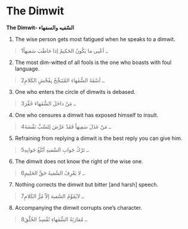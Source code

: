 The Dimwit
==========

**The Dimwit- السّفيه والسفهاء**

1. The wise person gets most fatigued when he speaks to a dimwit.

> 1ـ أعْيى ما يَكُونُ الحَكيمُ إذا خاطَبَ سَفيهاً.

2. The most dim-witted of all fools is the one who boasts with foul
language.

> 2ـ أسْفَهُ السُّفَهاءِ المُتَبَجِّحُ بِفُحْشِ الكَلامِ.

3. One who enters the circle of dimwits is debased.

> 3ـ مَنْ داخَلَ السُّفَهاءَ حُقِّرَ.

4. One who censures a dimwit has exposed himself to insult.

> 4ـ مَنْ عَذَلَ سَفِيهاً فَقَدْ عَرَّضَ لِلسَّبِّ نَفْسَهُ.

5. Refraining from replying a dimwit is the best reply you can give him.

> 5ـ تَرْكُ جَوابِ السَّفيهِ أبْلَغُ جَوابِهِ.

6. The dimwit does not know the right of the wise one.

> 6ـ لا يَعْرِفُ السَّفيهُ حَقَّ الحَليمِ.

7. Nothing corrects the dimwit but bitter [and harsh] speech.

> 7ـ لايُقَوِّمُ السَّفيهَ إلاّ مُرُّ الكَلامِ.

8. Accompanying the dimwit corrupts one’s character.

> 8ـ مُقارَنَةُ السُّفَهاءِ تُفْسِدُ الخُلْقَ.


